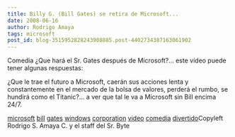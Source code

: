```yaml
---
title: Billy G. (Bill Gates) se retira de Microsoft...
date: 2008-06-16
author: Rodrigo Amaya
tags: microsoft
post_id: blog-3515952828243908885.post-4402734387163061902
---
```


Comedia
¿Que hará el Sr. Gates
      después de Microsoft?... este vídeo puede tener algunas respuestas:

¿Que le
      trae el futuro a Microsoft, caerán sus acciones lenta y constantemente en el mercado de la
      bolsa de valores, perderá el rumbo, se hundirá como el Titanic?... a ver que tal le va a
      Microsoft sin Bill encima 24/7.

[microsoft](http://www.blogalaxia.com/tags/microsoft) [bill](http://www.blogalaxia.com/tags/bill) [gates](http://www.blogalaxia.com/tags/gates) [windows](http://www.blogalaxia.com/tags/windows) [corporation](http://www.blogalaxia.com/tags/corporation) [video](http://www.blogalaxia.com/tags/video) [comedia](http://www.blogalaxia.com/tags/comedia) [divertido](http://www.blogalaxia.com/tags/divertido)Copyleft Rodrigo S. Amaya C. y el staff del Sr.
      Byte